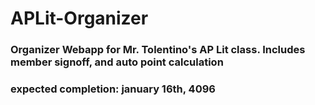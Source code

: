 # APLit-Organizer
### Organizer Webapp for Mr. Tolentino's AP Lit class. Includes member signoff, and auto point calculation
### expected completion: january 16th, 4096
